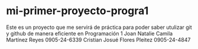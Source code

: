 # mi-primer-proyecto-progra1
Este es un proyecto que me servirá de práctica para poder saber utulizar git y github de manera eficiente en Programación 1
Joan Natalie Camila Martínez Reyes 0905-24-6339
Cristian Josué Flores Pleitez   0905-24-4847
